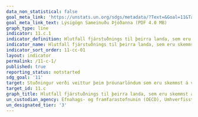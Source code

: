 ```yaml
---
data_non_statistical: false
goal_meta_link: 'https://unstats.un.org/sdgs/metadata/?Text=&Goal=11&Target= '
goal_meta_link_text: Lýsigögn Sameinuðu Þjóðanna (PDF 4.0 MB)
graph_type: line
indicator: 11.c.1
indicator_definition: Hlutfall fjárstuðnings til þeirra landa, sem eru skemmst á veg komin í þróun, sem úthlutað er til byggingar og endurbóta á varanlegum, álagsþolnum og auðlindanýtnum byggingum úr byggingarefnum af svæðinu.
indicator_name: Hlutfall fjárstuðnings til þeirra landa, sem eru skemmst á veg komin í þróun, sem úthlutað er til byggingar og endurbóta á varanlegum, álagsþolnum og auðlindanýtnum byggingum úr byggingarefnum af svæðinu.
indicator_sort_order: 11-cc-01
layout: indicator
permalink: /11-c-1/
published: true
reporting_status: notstarted
sdg_goal: '11'
target: Stuðningur verði veittur þeim þróunarlöndum sem eru skemmst á veg komin, meðal annars fjárhags- og tækniaðstoð, til þess að reisa öflugar byggingar úr byggingarefni á staðnum. 
target_id: 11.c
graph_title: Hlutfall fjárstuðnings til þeirra landa, sem eru skemmst á veg komin í þróun, sem úthlutað er til byggingar og endurbóta á varanlegum, álagsþolnum og auðlindanýtnum byggingum úr byggingarefnum af svæðinu.
un_custodian_agency: Efnahags- og framfarastofnunin (OECD), Umhverfisstofnun Sameinuðu Þjóðanna (UNEP), Alþjóðabankinn (WB)
un_designated_tier: '3'
---
```

